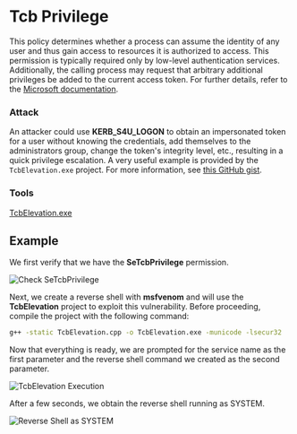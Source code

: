 # Tcb Privilege

This policy determines whether a process can assume the identity of any user and thus gain access to resources it is authorized to access. This permission is typically required only by low-level authentication services. Additionally, the calling process may request that arbitrary additional privileges be added to the current access token. For further details, refer to the [Microsoft documentation](https://learn.microsoft.com/es-es/windows/security/threat-protection/security-policy-settings/act-as-part-of-the-operating-system).

### Attack

An attacker could use **KERB_S4U_LOGON** to obtain an impersonated token for a user without knowing the credentials, add themselves to the administrators group, change the token's integrity level, etc., resulting in a quick privilege escalation. A very useful example is provided by the `TcbElevation.exe` project. For more information, see [this GitHub gist](https://gist.github.com/antonioCoco/19563adef860614b56d010d92e67d178).

### Tools

[TcbElevation.exe](https://daniel10barredo.github.io/PrivEscAssist_Windows/tools/TcbElevation.exe)

## Example

We first verify that we have the **SeTcbPrivilege** permission.

![Check SeTcbPrivilege](https://daniel10barredo.github.io/PrivEscAssist_Windows/media/imag/users/tcbPriv_1.png)

Next, we create a reverse shell with **msfvenom** and will use the **TcbElevation** project to exploit this vulnerability. Before proceeding, compile the project with the following command:

```bash
g++ -static TcbElevation.cpp -o TcbElevation.exe -municode -lsecur32
```

Now that everything is ready, we are prompted for the service name as the first parameter and the reverse shell command we created as the second parameter.

![TcbElevation Execution](https://daniel10barredo.github.io/PrivEscAssist_Windows/media/imag/users/tcbPriv_2.png)

After a few seconds, we obtain the reverse shell running as SYSTEM.

![Reverse Shell as SYSTEM](https://daniel10barredo.github.io/PrivEscAssist_Windows/media/imag/users/tcbPriv_3.png)
